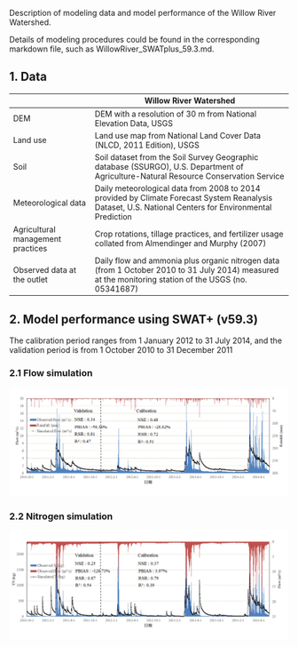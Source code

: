 Description of modeling data and model performance of the Willow River Watershed.

Details of modeling procedures could be found in the corresponding markdown file, such as WillowRiver_SWATplus_59.3.md.

## 1. Data

|                                   | Willow River Watershed                                       |
| --------------------------------- | ------------------------------------------------------------ |
| DEM                               | DEM with a resolution of 30 m from National Elevation Data, USGS |
| Land use                          | Land use map from National Land Cover Data (NLCD, 2011 Edition), USGS |
| Soil                              | Soil dataset from the Soil Survey Geographic database (SSURGO), U.S. Department of Agriculture-Natural Resource Conservation Service |
| Meteorological data               | Daily meteorological data from 2008 to 2014 provided by Climate Forecast System Reanalysis Dataset, U.S. National Centers for Environmental Prediction |
| Agricultural management practices | Crop rotations, tillage practices, and fertilizer usage collated from Almendinger and Murphy (2007) |
| Observed data at the outlet       | Daily flow and ammonia plus organic nitrogen data (from 1 October 2010 to 31 July  2014) measured at the monitoring station of the USGS (no. 05341687) |

## 2. Model performance using SWAT+ (v59.3)

The calibration period ranges from 1 January 2012 to 31 July 2014, and the validation period is from 1 October 2010 to 31 December 2011

### 2.1 Flow simulation

![willow-flow](https://github.com/Git160/Picture/raw/main/WillowRiver/willow-flow.png)

### 2.2 Nitrogen simulation

![willow-n](https://github.com/Git160/Picture/raw/main/WillowRiver/willow-n.png)
